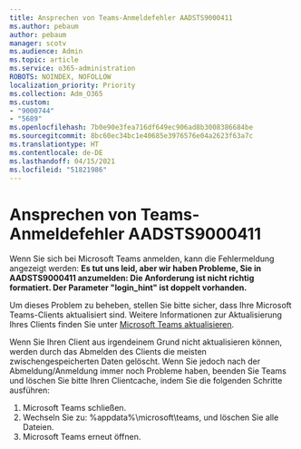 ```yaml
---
title: Ansprechen von Teams-Anmeldefehler AADSTS9000411
ms.author: pebaum
author: pebaum
manager: scotv
ms.audience: Admin
ms.topic: article
ms.service: o365-administration
ROBOTS: NOINDEX, NOFOLLOW
localization_priority: Priority
ms.collection: Adm_O365
ms.custom:
- "9000744"
- "5689"
ms.openlocfilehash: 7b0e90e3fea716df649ec906ad8b3008386684be
ms.sourcegitcommit: 8bc60ec34bc1e40685e3976576e04a2623f63a7c
ms.translationtype: HT
ms.contentlocale: de-DE
ms.lasthandoff: 04/15/2021
ms.locfileid: "51821986"
---
```

# <a name="addressing-teams-sign-in-error-aadsts9000411"></a>Ansprechen von Teams-Anmeldefehler AADSTS9000411

Wenn Sie sich bei Microsoft Teams anmelden, kann die Fehlermeldung angezeigt werden: **Es tut uns leid, aber wir haben Probleme, Sie in AADSTS9000411 anzumelden: Die Anforderung ist nicht richtig formatiert. Der Parameter "login_hint" ist doppelt vorhanden.**

Um dieses Problem zu beheben, stellen Sie bitte sicher, dass Ihre Microsoft Teams-Clients aktualisiert sind. Weitere Informationen zur Aktualisierung Ihres Clients finden Sie unter [Microsoft Teams aktualisieren](https://support.office.com/article/Update-Microsoft-Teams-535a8e4b-45f0-4f6c-8b3d-91bca7a51db1).

Wenn Sie Ihren Client aus irgendeinem Grund nicht aktualisieren können, werden durch das Abmelden des Clients die meisten zwischengespeicherten Daten gelöscht. Wenn Sie jedoch nach der Abmeldung/Anmeldung immer noch Probleme haben, beenden Sie Teams und löschen Sie bitte Ihren Clientcache, indem Sie die folgenden Schritte ausführen:
1. Microsoft Teams schließen.
2. Wechseln Sie zu: %appdata%\microsoft\teams, und löschen Sie alle Dateien.
3. Microsoft Teams erneut öffnen.
